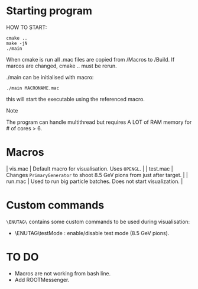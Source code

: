 # Starting program

HOW TO START:
```console
cmake ..
make -jN
./main
```

When cmake is run all .mac files are copied from /Macros to /Build. If marcos are changed, cmake .. must be rerun.

./main can be initialised with macro:
```console
./main MACRONAME.mac
```
this will start the executable using the referenced macro.

> [!NOTE]
> The program can handle multithread but requires A LOT of RAM memory for # of cores > 6.

# Macros

| vis.mac | Default macro for visualisation. Uses `OPENGL`. |
| test.mac | Changes `PrimaryGenerator` to shoot 8.5 GeV pions from just after target. |
| run.mac | Used to run big particle batches. Does not start visualization. |

# Custom commands

`\ENUTAG\` contains some custom commands to be used during visualisation:

- \ENUTAG\testMode <bool>: enable/disable test mode (8.5 GeV pions).


# TO DO 

- Macros are not working from bash line.
- Add ROOTMessenger.